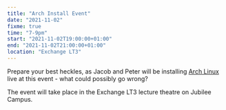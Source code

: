 ```yaml
---
title: "Arch Install Event"
date: "2021-11-02"
fixme: true
time: "7-9pm"
start: "2021-11-02T19:00:00+01:00"
end: "2021-11-02T21:00:00+01:00"
location: "Exchange LT3"
---
```


Prepare your best heckles, as Jacob and Peter will be installing [Arch Linux](https://archlinux.org) live at this event - what could possibly go wrong?

The event will take place in the Exchange LT3 lecture theatre on Jubilee Campus.
